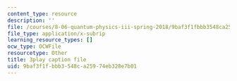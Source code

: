 ```yaml
---
content_type: resource
description: ''
file: /courses/8-06-quantum-physics-iii-spring-2018/9baf3f1fbbb3548ca25974eb328e7b01_tl7q_VZ3eIQ.vtt
file_type: application/x-subrip
learning_resource_types: []
ocw_type: OCWFile
resourcetype: Other
title: 3play caption file
uid: 9baf3f1f-bbb3-548c-a259-74eb328e7b01
---
```


